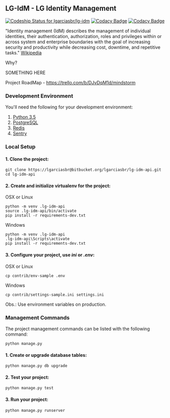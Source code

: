 ## LG-IdM - LG Identity Management

[ ![Codeship Status for lgarciasbr/lg-idm](https://codeship.com/projects/875dd1c0-6694-0133-fcc4-72bdfd530753/status?branch=master)](https://codeship.com/projects/113803)
[![Codacy Badge](https://api.codacy.com/project/badge/Coverage/ae7d8519e3cd459ab55bd82d16136056)](https://www.codacy.com/app/leandro-garcias/lg-idm?utm_source=lgarciasbr@bitbucket.org&amp;utm_medium=referral&amp;utm_content=lgarciasbr/lg-idm&amp;utm_campaign=Badge_Coverage)
[![Codacy Badge](https://api.codacy.com/project/badge/Grade/ae7d8519e3cd459ab55bd82d16136056)](https://www.codacy.com/app/leandro-garcias/lg-idm?utm_source=lgarciasbr@bitbucket.org&amp;utm_medium=referral&amp;utm_content=lgarciasbr/lg-idm&amp;utm_campaign=Badge_Grade)

"Identity management (IdM) describes the management of individual identities, their authentication, authorization, roles and privileges within or across system and enterprise boundaries with the goal of increasing security and productivity while decreasing cost, downtime, and repetitive tasks."
[Wikipedia](https://en.wikipedia.org/wiki/Identity_management_system)

Why?

SOMETHING HERE

Project RoadMap - https://trello.com/b/DJvDqM1d/mindstorm

### Development Environment

You'll need the following for your development environment:

1. [Python 3.5](http://www.python.org/)
2. [PostgreSQL](https://www.postgresql.org/)
3. [Redis](http://redis.io/)
4. [Sentry](https://sentry.io)

### Local Setup

#### 1. Clone the project:

```console
git clone https://lgarciasbr@bitbucket.org/lgarciasbr/lg-idm-api.git
cd lg-idm-api
```

#### 2. Create and initialize virtualenv for the project:

OSX or Linux
```console
python -m venv .lg-idm-api
source .lg-idm-api/bin/activate
pip install -r requirements-dev.txt
```

Windows
```console
python -m venv .lg-idm-api
.lg-idm-api\Scripts\activate
pip install -r requirements-dev.txt
```

#### 3. Configure your project, use *ini* or *.env*:

OSX or Linux
```console
cp contrib/env-sample .env
```

Windows
```console
cp contrib/settings-sample.ini settings.ini
```

Obs.: Use environment variables on production.

### Management Commands

The project management commands can be listed with the following command:

```console
python manage.py
```

#### 1. Create or upgrade database tables:

```console
python manage.py db upgrade
```

#### 2. Test your project:

```console
python manage.py test
```


#### 3. Run your project:

```console
python manage.py runserver
```
